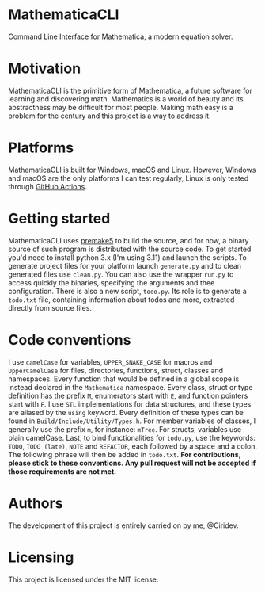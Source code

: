 # MathematicaCLI
Command Line Interface for Mathematica, a modern equation solver.

# Motivation
MathematicaCLI is the primitive form of Mathematica, a future software for learning and discovering math.
Mathematics is a world of beauty and its abstractness may be difficult for most people. Making math easy
is a problem for the century and this project is a way to address it.

# Platforms
MathematicaCLI is built for Windows, macOS and Linux. However, Windows and macOS are the only platforms I can test regularly,
Linux is only tested through [GitHub Actions](https://github.com/ZeXo-Softwares/MathematicaCLI/actions).

# Getting started
MathematicaCLI uses [premake5](https://premake.github.io) to build the source, and for now, a binary source of such program is distributed with the source code.
To get started you'd need to install python 3.x (I'm using 3.11) and launch the scripts.
To generate project files for your platform launch `generate.py` and to clean generated files use `clean.py`. You can also use the wrapper `run.py`
to access quickly the binaries, specifying the arguments and thee configuration. There is also a new script, `todo.py`. Its role is to generate a `todo.txt` file, containing information about todos and more, extracted directly from source files.

# Code conventions
I use `camelCase` for variables, `UPPER_SNAKE_CASE` for macros and `UpperCamelCase` for files, directories, functions, struct, classes and namespaces. Every function that would be defined in a global scope is instead declared in the `Mathematica` namespace. Every class, struct or type definition has the prefix `M`, enumerators start with `E`, and function pointers start with `F`. I use `STL` implementations for data structures, and these types are aliased by the `using` keyword. Every definition of these types can be found in `Build/Include/Utility/Types.h`. For member variables of classes, I generally use the prefix `m`, for instance: `mTree`. For structs, variables use plain camelCase. Last, to bind functionalities for `todo.py`, use the keywords: `TODO`, `TODO (late)`, `NOTE` and `REFACTOR`, each followed by a space and a colon. The following phrase will then be added in `todo.txt`.
**For contributions, please stick to these conventions. Any pull request will not be accepted if those requirements are not met.**

# Authors
The development of this project is entirely carried on by me, @Ciridev.

# Licensing
This project is licensed under the MIT license.
